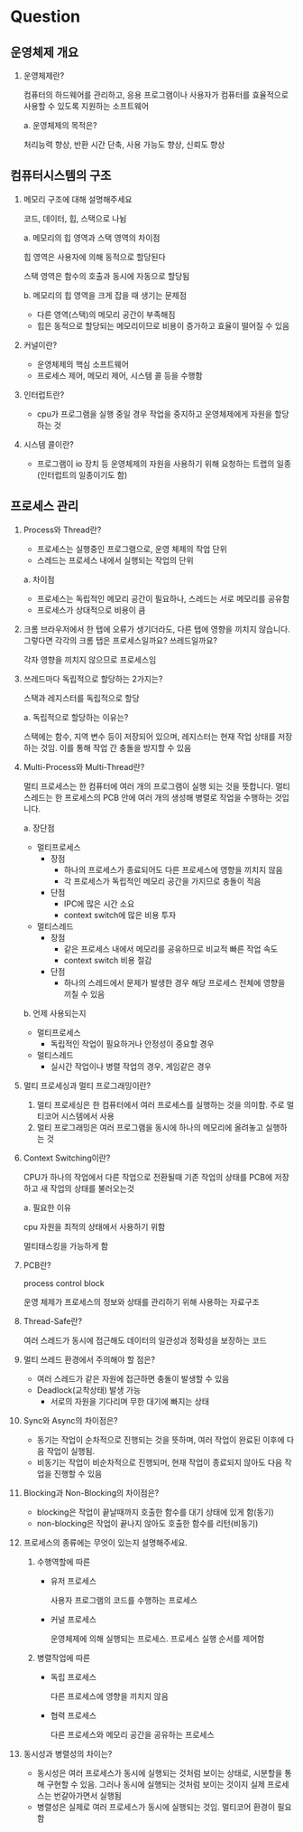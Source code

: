 # Question

## 운영체제 개요

1. 운영체제란?
    
    컴퓨터의 하드웨어를 관리하고, 응용 프로그램이나 사용자가 컴퓨터를 효율적으로 사용할 수 있도록 지원하는 소프트웨어
    
    a. 운영체제의 목적은?
    
    처리능력 향상, 반환 시간 단축, 사용 가능도 향상, 신뢰도 향상
    

## 컴퓨터시스템의 구조

1. 메모리 구조에 대해 설명해주세요
    
    코드, 데이터, 힙, 스택으로 나뉨
    
    a. 메모리의 힙 영역과 스택 영역의 차이점
    
    힙 영역은 사용자에 의해 동적으로 할당된다
    
    스택 영역은 함수의 호출과 동시에 자동으로 할당됨
    
    b. 메모리의 힙 영역을 크게 잡을 때 생기는 문제점
    
    - 다른 영역(스택)의 메모리 공간이 부족해짐
    - 힙은 동적으로 할당되는 메모리이므로 비용이 증가하고 효율이 떨어질 수 있음

2. 커널이란?
    - 운영체제의 핵심 소프트웨어
    - 프로세스 제어, 메모리 제어, 시스템 콜 등을 수행함

3. 인터럽트란?
    - cpu가 프로그램을 실행 중일 경우 작업을 중지하고 운영체제에게 자원을 할당하는 것

4. 시스템 콜이란?
    - 프로그램이 io 장치 등 운영체제의 자원을 사용하기 위해 요청하는 트랩의 일종(인터럽트의 일종이기도 함)

## 프로세스 관리

1. Process와 Thread란?
    - 프로세스는 실행중인 프로그램으로, 운영 체제의 작업 단위
    - 스레드는 프로세스 내에서 실행되는 작업의 단위
    
    a. 차이점
    
    - 프로세스는 독립적인 메모리 공간이 필요하나, 스레드는 서로 메모리를 공유함
    - 프로세스가 상대적으로 비용이 큼
  
2. 크롬 브라우저에서 한 탭에 오류가 생기더라도, 다른 탭에 영향을 끼치지 않습니다. 그렇다면 각각의 크롬 탭은 프로세스일까요? 쓰레드일까요?
    
    각자 영향을 끼치지 않으므로 프로세스임
    
3. 쓰레드마다 독립적으로 할당하는 2가지는?
    
    스택과 레지스터를 독립적으로 할당
    
    a. 독립적으로 할당하는 이유는?
    
    스택에는 함수, 지역 변수 등이 저장되어 있으며, 레지스터는 현재 작업 상태를 저장하는 것임. 이를 통해 작업 간 충돌을 방지할 수 있음
    
4. Multi-Process와 Multi-Thread란?
    
    멀티 프로세스는 한 컴퓨터에 여러 개의 프로그램이 실행 되는 것을 뜻합니다. 멀티 스레드는 한 프로세스의 PCB 안에 여러 개의 생성해 병렬로 작업을 수행하는 것입니다.
    
    a. 장단점
    
    - 멀티프로세스
        - 장점
            - 하나의 프로세스가 종료되어도 다른 프로세스에 영향을 끼치지 않음
            - 각 프로세스가 독립적인 메모리 공간을 가지므로 충돌이 적음
        - 단점
            - IPC에 많은 시간 소요
            - context switch에 많은 비용 투자
    - 멀티스레드
        - 장점
            - 같은 프로세스 내에서 메모리를 공유하므로 비교적 빠른 작업 속도
            - context switch 비용 절감
        - 단점
            - 하나의 스레드에서 문제가 발생한 경우 해당 프로세스 전체에 영향을 끼칠 수 있음
    
    b. 언제 사용되는지
    
    - 멀티프로세스
        - 독립적인 작업이 필요하거나 안정성이 중요할 경우
    - 멀티스레드
        - 실시간 작업이나 병렬 작업의 경우, 게임같은 경우
  
5. 멀티 프로세싱과 멀티 프로그래밍이란?
    1. 멀티 프로세싱은 한 컴퓨터에서 여러 프로세스를 실행하는 것을 의미함. 주로 멀티코어 시스템에서 사용
    2. 멀티 프로그래밍은 여러 프로그램을 동시에 하나의 메모리에 올려놓고 실행하는 것

6. Context Switching이란?
    
    CPU가 하나의 작업에서 다른 작업으로 전환될때 기존 작업의 상태를 PCB에 저장하고 새 작업의 상태를 불러오는것
    
    a. 필요한 이유
    
    cpu 자원을 최적의 상태에서 사용하기 위함
    
    멀티태스킹을 가능하게 함
    
7. PCB란?
    
    process control block
    
    운영 체제가 프로세스의 정보와 상태를 관리하기 위해 사용하는 자료구조
    
8. Thread-Safe란?
    
    여러 스레드가 동시에 접근해도 데이터의 일관성과 정확성을 보장하는 코드
    
9. 멀티 쓰레드 환경에서 주의해야 할 점은?
    - 여러 스레드가 같은 자원에 접근하면 충돌이 발생할 수 있음
    - Deadlock(교착상태) 발생 가능
        - 서로의 자원을 기다리며 무한 대기에 빠지는 상태

10. Sync와 Async의 차이점은?
    - 동기는 작업이 순차적으로 진행되는 것을 뜻하며, 여러 작업이 완료된 이후에 다음 작업이 실행됨.
    - 비동기는 작업이 비순차적으로 진행되머, 현재 작업이 종료되지 않아도 다음 작업을 진행할 수 있음

11. Blocking과 Non-Blocking의 차이점은?
    - blocking은 작업이 끝날때까지 호출한 함수를 대기 상태에 있게 함(동기)
    - non-blocking은 작업이 끝나지 않아도 호출한 함수를 리턴(비동기)

12. 프로세스의 종류에는 무엇이 있는지 설명해주세요.
    1. 수행역할에 따른
        - 유저 프로세스
            
            사용자 프로그램의 코드를 수행하는 프로세스
            
        - 커널 프로세스
            
            운영체제에 의해 실행되는 프로세스. 프로세스 실행 순서를 제어함
            
    2. 병렬작업에 따른
        - 독립 프로세스
            
            다른 프로세스에 영향을 끼치지 않음
            
        - 협력 프로세스
            
            다른 프로세스와 메모리 공간을 공유하는 프로세스
            
13. 동시성과 병렬성의 차이는?
    - 동시성은 여러 프로세스가 동시에 실행되는 것처럼 보이는 상태로, 시분할을 통해 구현할 수 있음. 그러나 동시에 실행되는 것처럼 보이는 것이지 실제 프로세스는 번갈아가면서 실행됨
    - 병렬성은 실제로 여러 프로세스가 동시에 실행되는 것임. 멀티코어 환경이 필요함
